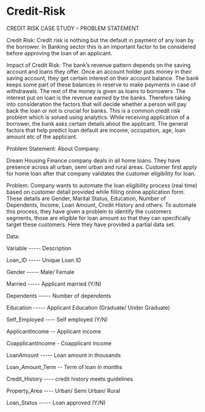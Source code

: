 # Credit-Risk

CREDIT RISK CASE STUDY – PROBLEM STATEMENT

Credit Risk:
Credit risk is nothing but the default in payment of any loan by the borrower. In Banking sector this is an important factor to be considered before approving the loan of an applicant.


Impact of Credit Risk:
The bank’s revenue pattern depends on the saving account and loans they offer. Once an account holder puts money in their saving account, they get certain interest on their account balance. The bank keeps some part of these balances in reserve to make payments in case of withdrawals. The rest of the money is given as loans to borrowers. The interest put on loan is the revenue earned by the banks.
Therefore taking into consideration the factors that will decide whether a person will pay back the loan or not is crucial for banks. This is a common credit risk problem which is solved using analytics.
While receiving application of a borrower, the bank asks certain details about the applicant. The general factors that help predict loan default are income, occupation, age, loan amount etc of the applicant.

Problem Statement:
About Company:

Dream Housing Finance company deals in all home loans. They have presence across all urban, semi urban and rural areas. Customer first apply for home loan after that company validates the customer eligibility for loan.

Problem:
Company wants to automate the loan eligibility process (real time) based on customer detail provided while filling online application form. These details are Gender, Marital Status, Education, Number of Dependents, Income, Loan Amount, Credit History and others. To automate this process, they have given a problem to identify the customers segments, those are eligible for loan amount so that they can specifically target these customers. Here they have provided a partial data set.


Data:

Variable	   -----    Description

Loan_ID      -----    Unique Loan ID

Gender	     -----    Male/ Female

Married	     -----    Applicant married (Y/N)

Dependents	 -----    Number of dependents

Education	   -----    Applicant Education (Graduate/ Under Graduate)

Self_Employed ----    Self employed (Y/N)

ApplicantIncome	--    Applicant income

CoapplicantIncome	-   Coapplicant income

LoanAmount	 -----    Loan amount in thousands

Loan_Amount_Term --  Term of loan in months

Credit_History ----  credit history meets guidelines

Property_Area	 ----   Urban/ Semi Urban/ Rural

Loan_Status	  -----   Loan approved (Y/N)
